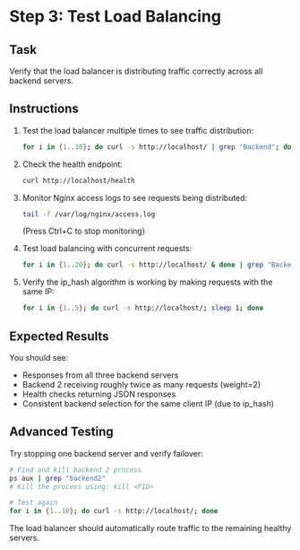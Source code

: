 # Step 3: Test Load Balancing

## Task

Verify that the load balancer is distributing traffic correctly across all backend servers.

## Instructions

1. Test the load balancer multiple times to see traffic distribution:
   ```bash
   for i in {1..10}; do curl -s http://localhost/ | grep "Backend"; done
   ```

2. Check the health endpoint:
   ```bash
   curl http://localhost/health
   ```

3. Monitor Nginx access logs to see requests being distributed:
   ```bash
   tail -f /var/log/nginx/access.log
   ```
   (Press Ctrl+C to stop monitoring)

4. Test load balancing with concurrent requests:
   ```bash
   for i in {1..20}; do curl -s http://localhost/ & done | grep "Backend" | sort | uniq -c
   ```

5. Verify the ip_hash algorithm is working by making requests with the same IP:
   ```bash
   for i in {1..5}; do curl -s http://localhost/; sleep 1; done
   ```

## Expected Results

You should see:
- Responses from all three backend servers
- Backend 2 receiving roughly twice as many requests (weight=2)
- Health checks returning JSON responses
- Consistent backend selection for the same client IP (due to ip_hash)

## Advanced Testing

Try stopping one backend server and verify failover:
```bash
# Find and kill backend 2 process
ps aux | grep "backend2"
# Kill the process using: kill <PID>

# Test again
for i in {1..10}; do curl -s http://localhost/; done
```

The load balancer should automatically route traffic to the remaining healthy servers.